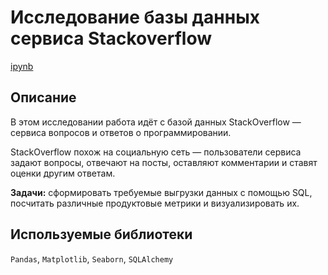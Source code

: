 # Исследование базы данных сервиса Stackoverflow  
[ipynb](https://github.com/Ekaterina-Smurova/yandex.practicum-da/blob/main/%D0%98%D1%81%D1%81%D0%BB%D0%B5%D0%B4%D0%BE%D0%B2%D0%B0%D0%BD%D0%B8%D0%B5%20%D0%B1%D0%B0%D0%B7%D1%8B%20%D0%B4%D0%B0%D0%BD%D0%BD%D1%8B%D1%85%20%D1%81%D0%B5%D1%80%D0%B2%D0%B8%D1%81%D0%B0%20Stackoverflow/%D0%98%D1%81%D1%81%D0%BB%D0%B5%D0%B4%D0%BE%D0%B2%D0%B0%D0%BD%D0%B8%D0%B5%20%D0%B1%D0%B0%D0%B7%D1%8B%20%D0%B4%D0%B0%D0%BD%D0%BD%D1%8B%D1%85.ipynb)  

## Описание
В этом исследовании работа идёт с базой данных StackOverflow — сервиса вопросов и ответов о программировании.  

StackOverflow похож на социальную сеть — пользователи сервиса задают вопросы, отвечают на посты, оставляют комментарии и ставят оценки другим ответам.  

**Задачи:** сформировать требуемые выгрузки данных с помощью SQL, посчитать различные продуктовые метрики и визуализировать их.  

## Используемые библиотеки
`Pandas`, `Matplotlib`, `Seaborn`, `SQLAlchemy`
